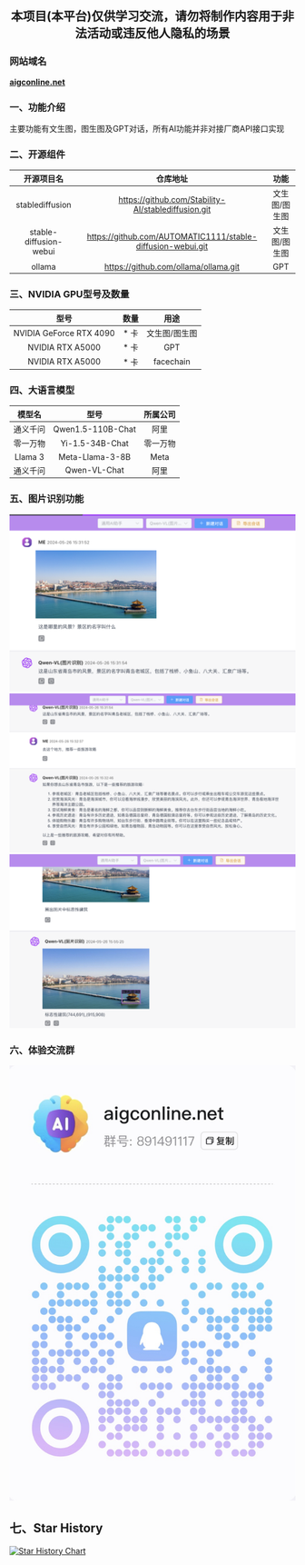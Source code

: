 ## <center>本项目(本平台)仅供学习交流，请勿将制作内容用于非法活动或违反他人隐私的场景</center>
### 网站域名
[**aigconline.net**](http://aigconline.net/)

### 一、功能介绍
主要功能有文生图，图生图及GPT对话，所有AI功能并非对接厂商API接口实现

### 二、开源组件
| 开源项目名        | 仓库地址   |功能   |
| :--------:   | :--------:  | :--------:  |
| stablediffusion     | https://github.com/Stability-AI/stablediffusion.git   |文生图/图生图   |
| stable-diffusion-webui       |   https://github.com/AUTOMATIC1111/stable-diffusion-webui.git   |文生图/图生图   |
| ollama        |    https://github.com/ollama/ollama.git    | GPT  |
### 三、NVIDIA GPU型号及数量
| 型号        | 数量  |    用途     |
| :--------:   |:---:|:---------:|
| NVIDIA GeForce RTX 4090     | * 卡 |  文生图/图生图  |
| NVIDIA RTX A5000       | * 卡 |    GPT    |
| NVIDIA RTX A5000       | * 卡 | facechain |
### 四、大语言模型
| 模型名        |              型号              | 所属公司 |
| :--------:   |:----------------------------:|:----:|
| 通义千问     |      Qwen1.5-110B-Chat       |  阿里  |
| 零一万物     |       Yi-1.5-34B-Chat        | 零一万物 |
| Llama 3     |       Meta-Llama-3-8B        | Meta |
| 通义千问    |         Qwen-VL-Chat         |   阿里   |
### 五、图片识别功能
![](images/image_recognition1.png)
![](images/image_recognition2.png)
![](images/image_recognition3.png)
### 六、体验交流群
![](images/qrcode.jpg)
## 七、Star History
[![Star History Chart](https://api.star-history.com/svg?repos=aigconline/aigconline&type=Date)](https://star-history.com/#aigconline/aigconline&Date)